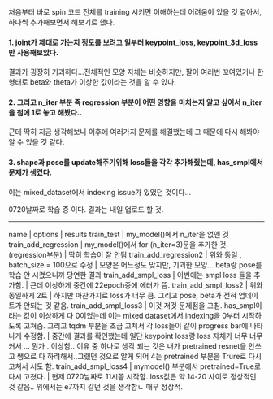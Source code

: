 처음부터 바로 spin 코드 전체를 training 시키면 이해하는데 어려움이 있을 것 같아서, 
하나씩 추가해보면서 해보기로 했다. 

#### 1. joint가 제대로 가는지 정도를 보려고 일부러 keypoint_loss, keypoint_3d_loss 만 사용해보았다.

결과가 굉장히 기괴하다...전체적인 모양 자체는 비슷하지만, 팔이 여러번 꼬여있거나 한 형태로
beta와 theta가 이상한 값이라는 것을 알 수 있다.

#### 2. 그리고 n_iter 부분 즉 regression 부분이 어떤 영향을 미치는지 알고 싶어서 n_iter을 첨에 1로 놓고 해봤다..

근데 딱히 지금 생각해보니 이후에 여러가지 문제를 해결했는데 그 때문에 다시 해봐야 알 수 있을 것 같다.

#### 3. shape과 pose를 update해주기위해 loss들을 각각 추가해줬는데, has_smpl에서 문제가 생겼다.

이는 mixed_dataset에서 indexing issue가 있었던 것이다...

0720날짜로 학습 중 이다. 결과는 내일 업로드 할 것.


-----------------------------------------------------------------------------------------------------------

name | options | results
train_test | my_model()에서 n_iter을 없앤 것 
train_add_regression | my_model()에서 for (n_iter=3)문을 추가한 것. (regression부분) | 딱히 학습이 잘 안됨 
train_add_regression2 | 위와 동일 , batch_size = 100으로 수정 | 모양은 어느정도 맞지만, 기괴한 모양... beta랑 pose를 학습 안 시켰으니까 당연한 결과
train_add_smpl_loss | 이번에는 smpl loss 들을 추가함. | 근데 이상하게 중간에 22epoch중에 에러가 뜸. 
train_add_smpl_loss2 | 위와 동일하게 2트 | 하지만 마찬가지로 loss가 너무 큼. 그리고 pose, beta가 전혀 업데이트가 안되는 것 같음.
train_add_smpl_loss3 | 이것 저것 문제점을 고침. has_smpl이라는 값이 이상하게 다 0이었는데 이는 mixed dataset에서 indexing을 0부터 시작하도록 고쳐줌. 그리고 tqdm 부분을 조금 고쳐서 각 loss들이 같이 progress bar에 나타나게 수정함. | 중간에 결과를 확인했는데 일단 keypoint loss랑 loss 자체가 너무 너무 커서 ... 뭔가 ..이상함..  이유 중 하나로 생각 되는 것은 내가 pretrained resnet을 안쓰고 쌩으로 다 하려해서..그랬던 것으로 알게 되어 4는 pretrained 부분을 Trure로 다시 고쳐서 시도 함. 
train_add_smpl_loss4 | mymodel() 부분에서 pretrained=True로 다시 고쳤다. | 현제 0720날짜로 11시쯤 시작함. loss값은 약 14-20 사이로 정상적인 것 같음.. 위에서는 e7까지 같던 것을 생각함ㄴ 매우 정상적. 
